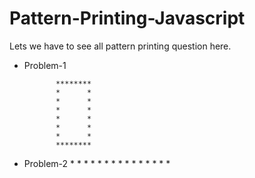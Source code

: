 # Pattern-Printing-Javascript
Lets we have to see all pattern printing question here.
- Problem-1

             ********
             *      *
             *      *
             *      *
             *      *
             *      *
             *      *
             ********
     
- Problem-2
               *
               * *
               * * *
               * * * *
               * * * * *
